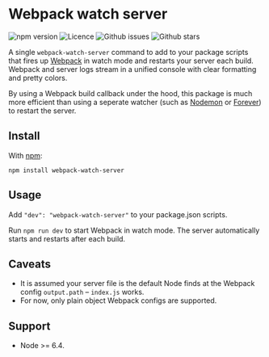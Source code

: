 # Webpack watch server

![npm version](https://img.shields.io/npm/v/webpack-watch-server.svg?style=flat-square)
![Licence](https://img.shields.io/npm/l/webpack-watch-server.svg?style=flat-square)
![Github issues](https://img.shields.io/github/issues/jaydenseric/webpack-watch-server.svg?style=flat-square)
![Github stars](https://img.shields.io/github/stars/jaydenseric/webpack-watch-server.svg?style=flat-square)

A single `webpack-watch-server` command to add to your package scripts that fires up [Webpack](https://webpack.js.org) in watch mode and restarts your server each build. Webpack and server logs stream in a unified console with clear formatting and pretty colors.

By using a Webpack build callback under the hood, this package is much more efficient than using a seperate watcher (such as [Nodemon](https://nodemon.io) or [Forever](https://github.com/foreverjs/forever)) to restart the server.

## Install

With [npm](https://www.npmjs.com):

```
npm install webpack-watch-server
```

## Usage

Add `"dev": "webpack-watch-server"` to your package.json scripts.

Run `npm run dev` to start Webpack in watch mode. The server automatically starts and restarts after each build.

## Caveats

- It is assumed your server file is the default Node finds at the Webpack config `output.path` – `index.js` works.
- For now, only plain object Webpack configs are supported.

## Support

- Node >= 6.4.
